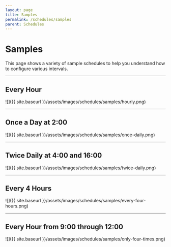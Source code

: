 ```yaml
---
layout: page
title: Samples
permalink: /schedules/samples
parent: Schedules
---
```


# Samples
This page shows a variety of sample schedules to help you understand how to configure various intervals.

---

## Every Hour
![]({{ site.baseurl }}/assets/images/schedules/samples/hourly.png)

---

## Once a Day at 2:00
![]({{ site.baseurl }}/assets/images/schedules/samples/once-daily.png)

---

## Twice Daily at 4:00 and 16:00
![]({{ site.baseurl }}/assets/images/schedules/samples/twice-daily.png)

---

## Every 4 Hours
![]({{ site.baseurl }}/assets/images/schedules/samples/every-four-hours.png)

---

## Every Hour from 9:00 through 12:00
![]({{ site.baseurl }}/assets/images/schedules/samples/only-four-times.png)